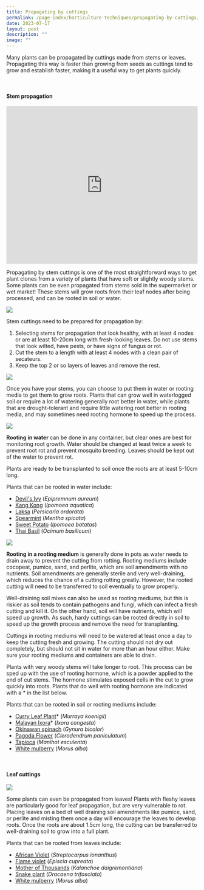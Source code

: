 ```yaml
---
title: Propagating by cuttings
permalink: /page-index/horticulture-techniques/propagating-by-cuttings/
date: 2023-07-17
layout: post
description: ""
image: ""
---
```

<section>
	<p>Many plants can be propagated by cuttings made from stems or leaves. Propagating this way is faster than growing from seeds as cuttings tend to grow and establish faster, making it a useful way to get plants quickly.</p>
	<br>
</section>

<section>
	<h4>Stem propagation</h4>
	<iframe width="100%" height="415" src="https://www.youtube.com/embed/wv-LZCwUArE" title="YouTube video player" frameborder="0" allow="accelerometer; autoplay; clipboard-write; encrypted-media; gyroscope; picture-in-picture; web-share" allowfullscreen=""></iframe>	<br>
	<p>Propagating by stem cuttings is one of the most straightforward ways to get plant clones from a variety of plants that have soft or slightly woody stems. Some plants can be even propagated from stems sold in the supermarket or wet market! These stems will grow roots from their leaf nodes after being processed, and can be rooted in soil or water.</p> 
	<img src="/images/Plants/KangKong_JacChua%20(1).jpg">
	<p>Stem cuttings need to be prepared for propagation by:</p>
	<ol>
		 <li>Selecting stems for propagation that look healthy, with at least 4 nodes or are at least 10-20cm long with fresh-looking leaves. Do not use stems that look wilted, have pests, or have signs of fungus or rot.</li>
		 <li>Cut the stem to a length with at least 4 nodes with a clean pair of secateurs. </li>
		 <li>Keep the top 2 or so layers of leaves and remove the rest.</li>
	</ol>
	<img src="/images/Horti%20techniques/Rooting_Jacchua%20(2).jpg">
	<p>Once you have your stems, you can choose to put them in water or rooting media to get them to grow roots. Plants that can grow well in waterlogged soil or require a lot of watering generally root better in water, while plants that are drought-tolerant and require little watering root better in rooting media, and may sometimes need rooting hormone to speed up the process.</p>
	<img src="/images/Horti%20techniques/WaterRooting_Jacchua%20(3).jpg">
	<p><b>Rooting in water</b> can be done in any container, but clear ones are best for monitoring root growth. Water should be changed at least twice a week to prevent root rot and prevent mosquito breeding. Leaves should be kept out of the water to prevent rot.</p> 
	<p>Plants are ready to be transplanted to soil once the roots are at least 5-10cm long.</p>
	<p>Plants that can be rooted in water include:</p>
	<ul>
		<li><a href="/page-index/ornamental-plants/devils-ivy/">Devil's Ivy</a> (<em>Epipremnum aureum</em>)</li>
		<li><a href="/page-index/edible-plants/kang-kong/">Kang Kong</a> (<em>Ipomoea aquatica</em>)</li>
		<li><a href="/page-index/edible-plants/laksa/">Laksa</a> (<em>Persicaria ordorata</em>)</li>
		<li><a href="/page-index/edible-plants/spearmint/">Spearmint</a> (<em>Mentha spicata</em>)</li>
		<li><a href="/page-index/edible-plants/sweet-potato/">Sweet Potato</a> (<em>Ipomoea batatas</em>)</li>
		<li><a href="/page-index/edible-plants/thai-basil/">Thai Basil</a> (<em>Ocimum basilicum</em>)</li>
	</ul>
	<img src="/images/Hardscapes/ContainerGardening_JacChua%20(16).jpg">
	<p><b>Rooting in a rooting medium</b> is generally done in pots as water needs to drain away to prevent the cutting from rotting. Rooting mediums include cocopeat, pumice, sand, and perlite, which are soil amendments with no nutrients. Soil amendments are generally sterile and very well-draining, which reduces the chance of a cutting rotting greatly. However, the rooted cutting will need to be transferred to soil eventually to grow properly.</p>
	<p>Well-draining soil mixes can also be used as rooting mediums, but this is riskier as soil tends to contain pathogens and fungi, which can infect a fresh cutting and kill it. On the other hand, soil will have nutrients, which will speed up growth. As such, hardy cuttings can be rooted directly in soil to speed up the growth process and remove the need for transplanting.</p>
	<p>Cuttings in rooting mediums will need to be watered at least once a day to keep the cutting fresh and growing. The cutting should not dry out completely, but should not sit in water for more than an hour either. Make sure your rooting mediums and containers are able to drain.</p>
	<p>Plants with very woody stems will take longer to root. This process can be sped up with the use of rooting hormone, which is a powder applied to the end of cut stems. The hormone stimulates exposed cells in the cut to grow quickly into roots. Plants that do well with rooting hormone are indicated with a * in the list below.</p>
	<p>Plants that can be rooted in soil or rooting mediums include:</p>
	<ul> 
		<li><a href="/page-index/edible-plants/curry-leaf-plant/">Curry Leaf Plant</a>* (<em>Murraya koenigii</em>)</li>
		<li><a href="/page-index/ornamental-plants/malayan-ixora/">Malayan Ixora</a>* (<em>Ixora congesta</em>)</li>
		<li><a href="/page-index/edible-plants/okinawan-spinach/">Okinawan spinach</a> (<em>Gynura bicolor</em>)</li>
		<li><a href="/page-index/ornamental-plants/pagoda-flower/">Pagoda Flower</a> (<em>Clerodendrum paniculatum</em>)</li>
		<li><a href="/page-index/edible-plants/tapioca/">Tapioca</a> (<em>Manihot esculenta</em>)</li>
		<li><a href="/page-index/edible-plants/white-mulberry/">White mulberry</a> (<em>Morus alba</em>)</li>
	</ul>
	<br>
</section>

<section>
	<h4>Leaf cuttings</h4>
	<img src="/images/Horti%20techniques/LeafPropagation_JacChua.jpg">
	<p>Some plants can even be propagated from leaves! Plants with fleshy leaves are particularly good for leaf propagation, but are very vulnerable to rot. Placing leaves on a bed of well draining soil amendments like pumice, sand, or perlite and misting them once a day will encourage the leaves to develop roots. Once the roots are about 1.5cm long, the cutting can be transferred to well-draining soil to grow into a full plant. </p>
	<p>Plants that can be rooted from leaves include:</p>
	<ul> 
		<li><a href="/page-index/ornamental-plants/african-violet/">African Violet</a> (<em>Streptocarpus ionanthus</em>)</li>
		<li><a href="/page-index/ornamental-plants/flame-violet/">Flame violet</a> (<em>Episcia cupreata</em>)</li>
		<li><a href="/page-index/ornamental-plants/mother-of-thouands/">Mother of Thousands</a> (<em>Kalanchoe daigremontiana</em>)</li>
		<li><a href="/page-index/ornamental-plants/snake-plant/">Snake plant</a> (<em>Dracaena trifasciata</em>)</li>
		<li><a href="/page-index/edible-plants/white-mulberry/">White mulberry</a> (<em>Morus alba</em>)</li>
	</ul>
	<br>
</section>